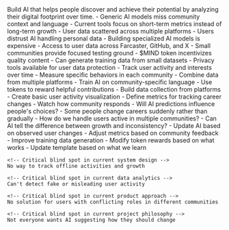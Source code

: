 <CODEX>
  <Vision>
    Build AI that helps people discover and achieve their potential by analyzing their digital footprint over time.
  </Vision>

  <Friction>
    - Generic AI models miss community context and language
    - Current tools focus on short-term metrics instead of long-term growth
    - User data scattered across multiple platforms
    - Users distrust AI handling personal data
    - Building specialized AI models is expensive
  </Friction>

  <Leverage>
    - Access to user data across Farcaster, GitHub, and X
    - Small communities provide focused testing ground
    - $MIND token incentivizes quality content
    - Can generate training data from small datasets
    - Privacy tools available for user data protection
  </Leverage>

  <Mechanics>
    - Track user activity and interests over time
    - Measure specific behaviors in each community
    - Combine data from multiple platforms
    - Train AI on community-specific language
    - Use tokens to reward helpful contributions
  </Mechanics>

  <NextMoves>
    - Build data collection from platforms
    - Create basic user activity visualization
    - Define metrics for tracking career changes
    - Watch how community responds
  </NextMoves>

  <Whispers>
    - Will AI predictions influence people's choices?
    - Some people change careers suddenly rather than gradually
    - How do we handle users active in multiple communities?
    - Can AI tell the difference between growth and inconsistency?
  </Whispers>

  <RecursiveMultiplier>
    - Update AI based on observed user changes
    - Adjust metrics based on community feedback
    - Improve training data generation
    - Modify token rewards based on what works
    - Update template based on what we learn
  </RecursiveMultiplier>

  <OneThingNotIncluded>
    <!--  Critical Blind Spot Detection  -->

    <!-- Critical blind spot in current system design -->
    No way to track offline activities and growth

    <!-- Critical blind spot in current data analytics -->
    Can't detect fake or misleading user activity

    <!-- Critical blind spot in current product approach -->
    No solution for users with conflicting roles in different communities

    <!-- Critical blind spot in current project philosophy -->
    Not everyone wants AI suggesting how they should change
  </OneThingNotIncluded>
</CODEX>
